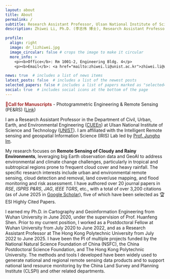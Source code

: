 ```yaml
---
layout: about
title: About
permalink: /
subtitle: Research Assistant Professor, Ulsan National Institute of Science and Technology
description: Zhiwei Li, Ph.D. (李志伟 博士), Research Assistant Professor, Ulsan National Institute of Science and Technology (UNIST)

profile:
  align: right
  image: dr_lizhiwei.jpg
  image_circular: false # crops the image to make it circular
  more_info: >
    <p><b>Office</b>: Rm 1001-2, Engineering Bldg. 4</p>
    <p><b>Email</b>: <a href="mailto:zhiwei.li@unist.ac.kr">zhiwei.li@unist.ac.kr</a></p>

news: true  # includes a list of news items
latest_posts: false  # includes a list of the newest posts
selected_papers: false # includes a list of papers marked as "selected={true}"
social: true  # includes social icons at the bottom of the page
---
```


**<font color=brown>:pushpin:Call for Manuscripts</font>** - Photogrammetric Engineering & Remote Sensing (PE&RS) ([Link](https://my.asprs.org/PERS))

I am a Research Assistant Professor in the Department of Civil, Urban, Earth, and Environmental Engineering (<a href='https://uee.unist.ac.kr/eng/'>CUEEn</a>) at Ulsan National Institute of Science and Technology (<a href='https://www.unist.ac.kr/'>UNIST</a>). I am affiliated with the Intelligent Remote sensing and geospatial Information Science (IRIS) Lab led by [Prof. Jungho Im](https://irisunist.wixsite.com/irislab).

My research focuses on **Remote Sensing of Cloudy and Rainy Environments**, leveraging big Earth observation data and GeoAI to address environmental and climate change challenges, particularly in tropical and subtropical regions prone to frequent cloud cover and heavy rainfall. The specific research interests include urban and environmental remote sensing, cloud detection and removal, land cover/use mapping, and flood monitoring and risk assessment. I have authored over 20 journal papers in *RSE*, *ISPRS P&RS*, *JAG*, *IEEE TGRS*, etc., with a total of over 3,200 citations (as of June 2025 in <a href='https://scholar.google.com/citations?user=SlXpfWMAAAAJ&hl=en'>Google Scholar</a>), five of which have been selected as 🏆ESI Highly Cited Papers.

I earned my Ph.D. in Cartography and Geoinformation Engineering from Wuhan University in June 2020, under the supervision of Prof. Huanfeng Shen. Prior to my current position, I worked as a Postdoctoral Fellow at Wuhan University from July 2020 to June 2022, and as a Research Assistant Professor at The Hong Kong Polytechnic University from July 2022 to June 2025. I have been the PI of multiple projects funded by the National Natural Science Foundation of China (NSFC), the China Postdoctoral Science Foundation, and The Hong Kong Polytechnic University. The methods and tools I developed have been widely used to generate national and regional remote sensing data products and to support national land resource monitoring by the China Land Survey and Planning Institute (CLSPI) and other related departments.
